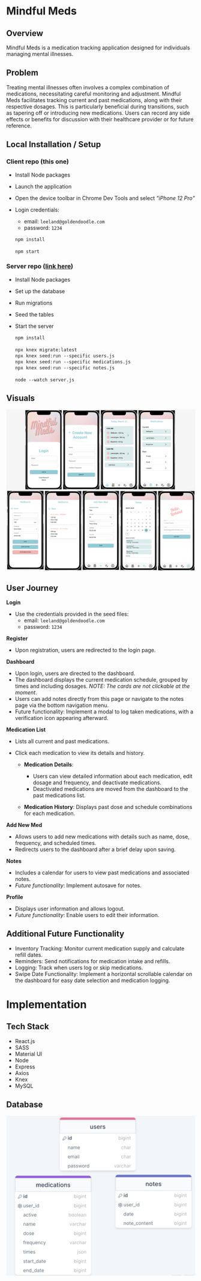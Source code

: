# Mindful Meds

## Overview

Mindful Meds is a medication tracking application designed for individuals managing mental illnesses.


## Problem

Treating mental illnesses often involves a complex combination of medications, necessitating careful monitoring and adjustment. Mindful Meds facilitates tracking current and past medications, along with their respective dosages. This is particularly beneficial during transitions, such as tapering off or introducing new medications. Users can record any side effects or benefits for discussion with their healthcare provider or for future reference.


## Local Installation / Setup

### Client repo (this one)
- Install Node packages
- Launch the application
- Open the device toolbar in Chrome Dev Tools and select *"iPhone 12 Pro"*
- Login credentials:
    - email: `leeland@goldendoodle.com`
    - password: `1234`

    ```
    npm install

    npm start
    ```

### Server repo ([link here](https://github.com/melanierawluk/mindful-meds-server))
- Install Node packages
- Set up the database
- Run migrations
- Seed the tables
- Start the server

    ```
    npm install

    npx knex migrate:latest
    npx knex seed:run --specific users.js
    npx knex seed:run --specific medications.js
    npx knex seed:run --specific notes.js

    node --watch server.js
    ```

 ## Visuals

![](./public/visuals/mm-visuals.png)

## User Journey
**Login**
- Use the credentials provided in the seed files:
    - email: `leeland@goldendoodle.com`
    - password: `1234`

**Register**
- Upon registration, users are redirected to the login page.
    
**Dashboard** 

- Upon login, users are directed to the dashboard.
- The dashboard displays the current medication schedule, grouped by times and including dosages. *NOTE: The cards are not clickable at the moment*.
- Users can add notes directly from this page or navigate to the notes page via the bottom navigation menu.
- Future functionality: Implement a modal to log taken medications, with a verification icon appearing afterward.


**Medication List**
- Lists all current and past medications.

- Click each medication to view its details and history.

    - **Medication Details**: 
        - Users can view detailed information about each medication, edit dosage and frequency, and deactivate medications.
        - Deactivated medications are moved from the dashboard to the past medications list.

    - **Medication History**: 
        Displays past dose and schedule combinations for each medication.


**Add New Med**
- Allows users to add new medications with details such as name, dose, frequency, and scheduled times.
- Redirects users to the dashboard after a brief delay upon saving.

**Notes**
- Includes a calendar for users to view past medications and associated notes.
- *Future functionality*: Implement autosave for notes.

**Profile**
- Displays user information and allows logout.
- *Future functionality*: Enable users to edit their information.


## Additional Future Functionality

- Inventory Tracking: Monitor current medication supply and calculate refill dates.
- Reminders: Send notifications for medication intake and refills.
- Logging: Track when users log or skip medications.
- Swipe Date Functionality: Implement a horizontal scrollable calendar on the dashboard for easy date selection and medication logging.


# Implementation

## Tech Stack


- React.js
- SASS
- Material UI
- Node
- Express
- Axios
- Knex
- MySQL



## Database

![](./public/capstone_database.png)